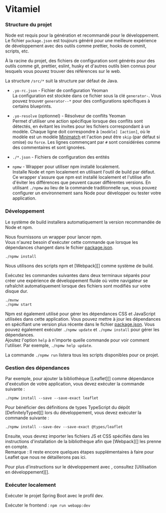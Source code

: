 # Vitamiel

### Structure du projet

Node est requis pour la génération et recommandé pour le développement. Le fichier `package.json` est toujours généré pour une meilleure expérience de développement avec des outils comme prettier, hooks de commit, scripts, etc.

À la racine du projet, des fichiers de configuration sont générés pour des outils comme git, prettier, eslint, husky et d'autres outils bien connus pour lesquels vous pouvez trouver des références sur le web.

La structure `/src/*` suit la structure par défaut de Java.

- `.yo-rc.json` - Fichier de configuration Yeoman  
  La configuration est stockée dans ce fichier sous la clé `generator-`. Vous pouvez trouver `generator--*` pour des configurations spécifiques à certains blueprints.

- `.yo-resolve` (optionnel) - Résolveur de conflits Yeoman  
  Permet d'utiliser une action spécifique lorsque des conflits sont détectés, en évitant les invites pour les fichiers correspondant à un modèle. Chaque ligne doit correspondre à `[modèle] [action]`, où le modèle est un modèle [Minimatch](https://github.com/isaacs/minimatch#minimatch) et l'action peut être `skip` (par défaut si omise) ou `force`. Les lignes commençant par `#` sont considérées comme des commentaires et sont ignorées.

- `./*.json` - Fichiers de configuration des entités

- `npmw` - Wrapper pour utiliser npm installé localement.  
  Installe Node et npm localement en utilisant l'outil de build par défaut. Ce wrapper s'assure que npm est installé localement et l'utilise afin d'éviter les différences que peuvent causer différentes versions. En utilisant `./npmw` au lieu de la commande traditionnelle `npm`, vous pouvez configurer un environnement sans Node pour développer ou tester votre application.

### Développement

Le système de build installera automatiquement la version recommandée de Node et npm.

Nous fournissons un wrapper pour lancer npm.  
Vous n'aurez besoin d'exécuter cette commande que lorsque les dépendances changent dans le fichier [package.json](package.json).

```
./npmw install
```

Nous utilisons des scripts npm et [Webpack][] comme système de build.

Exécutez les commandes suivantes dans deux terminaux séparés pour créer une expérience de développement fluide où votre navigateur se rafraîchit automatiquement lorsque des fichiers sont modifiés sur votre disque dur.

```
./mvnw
./npmw start
```

Npm est également utilisé pour gérer les dépendances CSS et JavaScript utilisées dans cette application. Vous pouvez mettre à jour les dépendances en spécifiant une version plus récente dans le fichier [package.json](package.json). Vous pouvez également exécuter `./npmw update` et `./npmw install` pour gérer les dépendances.  
Ajoutez l'option `help` à n'importe quelle commande pour voir comment l'utiliser. Par exemple, `./npmw help update`.

La commande `./npmw run` listera tous les scripts disponibles pour ce projet.

### Gestion des dépendances

Par exemple, pour ajouter la bibliothèque [Leaflet][] comme dépendance d'exécution de votre application, vous devez exécuter la commande suivante :

```
./npmw install --save --save-exact leaflet
```

Pour bénéficier des définitions de types TypeScript du dépôt [DefinitelyTyped][] lors du développement, vous devez exécuter la commande suivante :

```
./npmw install --save-dev --save-exact @types/leaflet
```

Ensuite, vous devrez importer les fichiers JS et CSS spécifiés dans les instructions d'installation de la bibliothèque afin que [Webpack][] les prenne en compte.  
Remarque : Il reste encore quelques étapes supplémentaires à faire pour Leaflet que nous ne détaillerons pas ici.

Pour plus d'instructions sur le développement avec , consultez [Utilisation en développement][].

### Exécuter localement

Exécuter le projet Spring Boot avec le profil dev.

Exécuter le frontend : `npm run webapp:dev`
